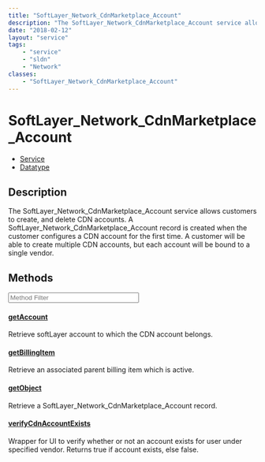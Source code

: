 ```yaml
---
title: "SoftLayer_Network_CdnMarketplace_Account"
description: "The SoftLayer_Network_CdnMarketplace_Account service allows customers to create, and delete CDN accounts. A SoftLayer_Ne... "
date: "2018-02-12"
layout: "service"
tags:
    - "service"
    - "sldn"
    - "Network"
classes:
    - "SoftLayer_Network_CdnMarketplace_Account"
---
```

# SoftLayer_Network_CdnMarketplace_Account
<div id='service-datatype'>
    <ul id='sldn-reference-tabs'>
    <li id='service'> <a href='/reference/services/SoftLayer_Network_CdnMarketplace_Account' >Service</a></li>    <li id='datatype'> <a href='/reference/datatypes/SoftLayer_Network_CdnMarketplace_Account' >Datatype</a></li>
    </ul>
</div>

## Description


The SoftLayer_Network_CdnMarketplace_Account service allows customers to create, and delete CDN accounts. A SoftLayer_Network_CdnMarketplace_Account record is created when the customer configures a CDN account for the first time. A customer will be able to create multiple CDN accounts, but each account will be bound to a single vendor. 



        
<div id="properties" class="content service-content">

## Methods

<div class="view-filters">
    <div class="clearfix">
        <div class="search-input-box">
            <input placeholder="Method Filter" onkeyup="titleSearch(inputId='edit-combine', divId='method-div', elementClass='method-row')" 
                type="text" id="edit-combine" value="" size="30" maxlength="128" class="form-text">
        </div>
    </div>
</div>

<div id="method-div">

<div class="method-row">

#### [getAccount](/reference/services/SoftLayer_Network_CdnMarketplace_Account/getAccount)
Retrieve softLayer account to which the CDN account belongs.

</div>

<div class="method-row">

#### [getBillingItem](/reference/services/SoftLayer_Network_CdnMarketplace_Account/getBillingItem)
Retrieve an associated parent billing item which is active.

</div>

<div class="method-row">

#### [getObject](/reference/services/SoftLayer_Network_CdnMarketplace_Account/getObject)
Retrieve a SoftLayer_Network_CdnMarketplace_Account record.

</div>

<div class="method-row">

#### [verifyCdnAccountExists](/reference/services/SoftLayer_Network_CdnMarketplace_Account/verifyCdnAccountExists)
Wrapper for UI to verify whether or not an account exists for user under specified vendor. Returns true if account exists, else false. 

</div>
</div>

</div>


